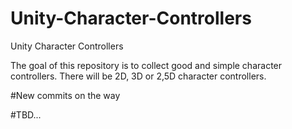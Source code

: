 # Unity-Character-Controllers
Unity Character Controllers

The goal of this repository is to collect good and simple character controllers. 
There will be 2D, 3D or 2,5D character controllers.


#New commits on the way

#TBD...
